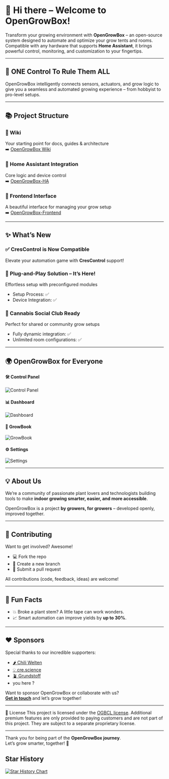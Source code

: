 # 👋 Hi there – Welcome to OpenGrowBox!

Transform your growing environment with **OpenGrowBox** – an open-source system designed to automate and optimize your grow tents and rooms.  
Compatible with any hardware that supports **Home Assistant**, it brings powerful control, monitoring, and customization to your fingertips.

---

## 🌱 ONE Control To Rule Them ALL

OpenGrowBox intelligently connects sensors, actuators, and grow logic to give you a seamless and automated growing experience – from hobbyist to pro-level setups.

---

## 📚 Project Structure

### 🧭 Wiki  
Your starting point for docs, guides & architecture  
➡️ [OpenGrowBox Wiki](https://github.com/OpenGrow-Box/OpenGrowBox/wiki)

### 🧩 Home Assistant Integration  
Core logic and device control  
➡️ [OpenGrowBox-HA](https://github.com/OpenGrow-Box/OpenGrowBox-HA)

### 🎨 Frontend Interface  
A beautiful interface for managing your grow setup  
➡️ [OpenGrowBox-Frontend](https://github.com/OpenGrow-Box/OpenGrowBox-Frontend)

---

## ✨ What’s New

### ✅ CresControl is Now Compatible  
Elevate your automation game with **CresControl** support!

### 🔌 Plug-and-Play Solution – It’s Here!
Effortless setup with preconfigured modules  
- Setup Process: ✅  
- Device Integration: ✅

### 🌿 Cannabis Social Club Ready  
Perfect for shared or community grow setups  
- Fully dynamic integration: ✅  
- Unlimited room configurations: ✅

---

## 🌍 OpenGrowBox for Everyone

#### 🛠 Control Panel  
![Control Panel](https://github.com/user-attachments/assets/ea7cc87d-6b29-4aca-95ad-3c567ff4fcde)


#### 📊 Dashboard  
![Dashboard](https://github.com/user-attachments/assets/b58f5ea4-83a4-4142-b371-fe0b22c6d243)


#### 📖 GrowBook  
![GrowBook](https://github.com/user-attachments/assets/1124766a-3a92-4d81-9b72-1d83a0564ba2)


#### ⚙️ Settings  
![Settings](https://github.com/user-attachments/assets/cfabab03-4b3e-40ef-aba4-6878ec0c6c65)


---

## 💡 About Us

We’re a community of passionate plant lovers and technologists building tools to make **indoor growing smarter, easier, and more accessible**.

OpenGrowBox is a project **by growers, for growers** – developed openly, improved together.

---

## 🤝 Contributing

Want to get involved? Awesome!

- 💻 Fork the repo  
- 🌿 Create a new branch  
- 🚀 Submit a pull request

All contributions (code, feedback, ideas) are welcome!

---

## 🌟 Fun Facts

- 💥 Broke a plant stem? A little tape can work wonders.
- 📈 Smart automation can improve yields by **up to 30%**.

---

## ❤️ Sponsors

Special thanks to our incredible supporters:

- [🌶 Chili Welten](https://chiliwelten.de)  
- [💡 cre.science](https://cre.science/)
- [🪴 Grundstoff](https://grundstoff-shop.de/)
- you here ?
  
Want to sponsor OpenGrowBox or collaborate with us?  
**[Get in touch](mailto:team@opengrowbox.com)** and let’s grow together!

---

📝 License
This project is licensed under the [OGBCL license](https://github.com/OpenGrow-Box/OpenGrowBox/blob/main/LICENSE). Additional premium features are only provided to paying customers and are not part of this project. They are subject to a separate proprietary license.

---

Thank you for being part of the **OpenGrowBox journey**.  
Let’s grow smarter, together! 🌱


## Star History

[![Star History Chart](https://api.star-history.com/svg?repos=OpenGrow-Box/OpenGrowBox-HA,OpenGrow-Box/OpenGrowBox,OpenGrow-Box/OpenGrowBox-Frontend&type=Date)](https://www.star-history.com/#OpenGrow-Box/OpenGrowBox-HA&OpenGrow-Box/OpenGrowBox&OpenGrow-Box/OpenGrowBox-Frontend&Date)
